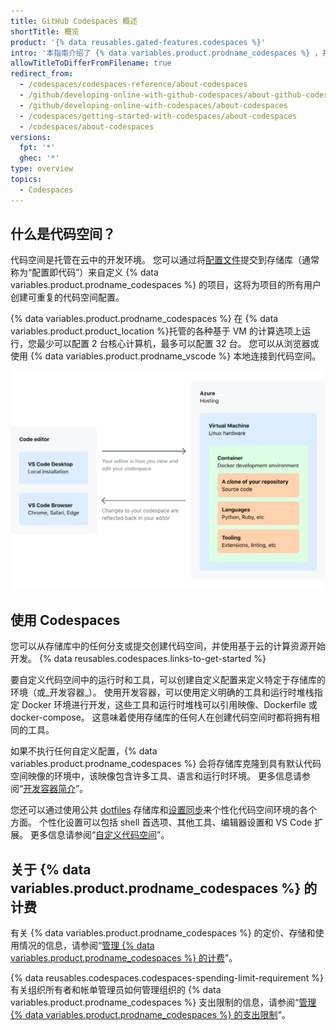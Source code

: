 ```yaml
---
title: GitHub Codespaces 概述
shortTitle: 概览
product: '{% data reusables.gated-features.codespaces %}'
intro: '本指南介绍了 {% data variables.product.prodname_codespaces %} ，并详细介绍了它的工作原理和使用方法。'
allowTitleToDifferFromFilename: true
redirect_from:
  - /codespaces/codespaces-reference/about-codespaces
  - /github/developing-online-with-github-codespaces/about-github-codespaces
  - /github/developing-online-with-codespaces/about-codespaces
  - /codespaces/getting-started-with-codespaces/about-codespaces
  - /codespaces/about-codespaces
versions:
  fpt: '*'
  ghec: '*'
type: overview
topics:
  - Codespaces
---
```


## 什么是代码空间？

代码空间是托管在云中的开发环境。 您可以通过将[配置文件](/codespaces/customizing-your-codespace/configuring-codespaces-for-your-project)提交到存储库（通常称为“配置即代码”）来自定义 {% data variables.product.prodname_codespaces %} 的项目，这将为项目的所有用户创建可重复的代码空间配置。

{% data variables.product.prodname_codespaces %} 在 {% data variables.product.product_location %}托管的各种基于 VM 的计算选项上运行，您最少可以配置 2 台核心计算机，最多可以配置 32 台。 您可以从浏览器或使用 {% data variables.product.prodname_vscode %} 本地连接到代码空间。

![显示 {% data variables.product.prodname_codespaces %} 工作原理的图表](/assets/images/help/codespaces/codespaces-diagram.png)

## 使用 Codespaces

您可以从存储库中的任何分支或提交创建代码空间，并使用基于云的计算资源开始开发。 {% data reusables.codespaces.links-to-get-started %}

要自定义代码空间中的运行时和工具，可以创建自定义配置来定义特定于存储库的环境（或_开发容器_）。 使用开发容器，可以使用定义明确的工具和运行时堆栈指定 Docker 环境进行开发，这些工具和运行时堆栈可以引用映像、Dockerfile 或 docker-compose。 这意味着使用存储库的任何人在创建代码空间时都将拥有相同的工具。

如果不执行任何自定义配置，{% data variables.product.prodname_codespaces %} 会将存储库克隆到具有默认代码空间映像的环境中，该映像包含许多工具、语言和运行时环境。 更多信息请参阅“[开发容器简介](/codespaces/setting-up-your-codespace/configuring-codespaces-for-your-project)”。

您还可以通过使用公共 [dotfiles](https://dotfiles.github.io/tutorials/) 存储库和[设置同步](https://code.visualstudio.com/docs/editor/settings-sync)来个性化代码空间环境的各个方面。 个性化设置可以包括 shell 首选项、其他工具、编辑器设置和 VS Code 扩展。 更多信息请参阅“[自定义代码空间](/codespaces/customizing-your-codespace)”。

## 关于 {% data variables.product.prodname_codespaces %} 的计费

有关 {% data variables.product.prodname_codespaces %} 的定价、存储和使用情况的信息，请参阅“[管理 {% data variables.product.prodname_codespaces %} 的计费](/billing/managing-billing-for-github-codespaces/about-billing-for-codespaces)”。

{% data reusables.codespaces.codespaces-spending-limit-requirement %} 有关组织所有者和帐单管理员如何管理组织的 {% data variables.product.prodname_codespaces %} 支出限制的信息，请参阅“[管理 {% data variables.product.prodname_codespaces %} 的支出限制](/billing/managing-billing-for-github-codespaces/managing-spending-limits-for-codespaces)”。
